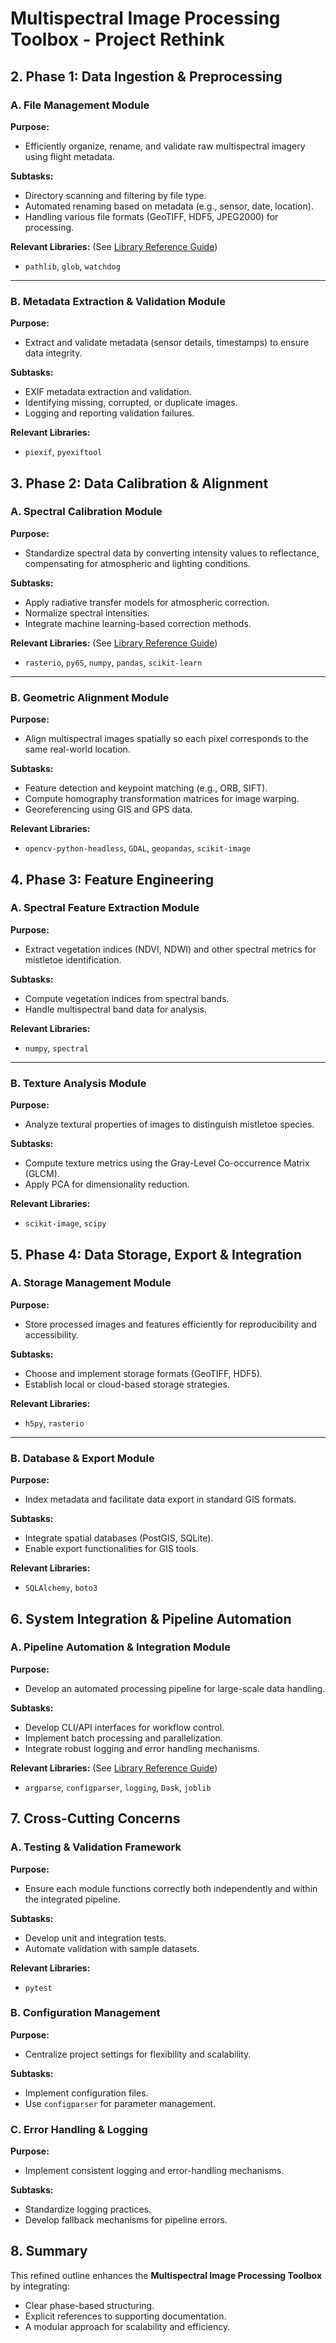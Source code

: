 # **Multispectral Image Processing Toolbox - Project Rethink**

## **2. Phase 1: Data Ingestion & Preprocessing**
### **A. File Management Module**
**Purpose:**
- Efficiently organize, rename, and validate raw multispectral imagery using flight metadata.

**Subtasks:**
- Directory scanning and filtering by file type.
- Automated renaming based on metadata (e.g., sensor, date, location).
- Handling various file formats (GeoTIFF, HDF5, JPEG2000) for processing.

**Relevant Libraries:** (See [Library Reference Guide](librarys.md#phase-1-data-ingestion--preprocessing))
- `pathlib`, `glob`, `watchdog`

---
### **B. Metadata Extraction & Validation Module**
**Purpose:**
- Extract and validate metadata (sensor details, timestamps) to ensure data integrity.

**Subtasks:**
- EXIF metadata extraction and validation.
- Identifying missing, corrupted, or duplicate images.
- Logging and reporting validation failures.

**Relevant Libraries:**
- `piexif`, `pyexiftool`

## **3. Phase 2: Data Calibration & Alignment**
### **A. Spectral Calibration Module**
**Purpose:**
- Standardize spectral data by converting intensity values to reflectance, compensating for atmospheric and lighting conditions.

**Subtasks:**
- Apply radiative transfer models for atmospheric correction.
- Normalize spectral intensities.
- Integrate machine learning-based correction methods.

**Relevant Libraries:** (See [Library Reference Guide](librarys.md#phase-2-data-calibration--alignment))
- `rasterio`, `py6S`, `numpy`, `pandas`, `scikit-learn`

---
### **B. Geometric Alignment Module**
**Purpose:**
- Align multispectral images spatially so each pixel corresponds to the same real-world location.

**Subtasks:**
- Feature detection and keypoint matching (e.g., ORB, SIFT).
- Compute homography transformation matrices for image warping.
- Georeferencing using GIS and GPS data.

**Relevant Libraries:**
- `opencv-python-headless`, `GDAL`, `geopandas`, `scikit-image`

## **4. Phase 3: Feature Engineering**
### **A. Spectral Feature Extraction Module**
**Purpose:**
- Extract vegetation indices (NDVI, NDWI) and other spectral metrics for mistletoe identification.

**Subtasks:**
- Compute vegetation indices from spectral bands.
- Handle multispectral band data for analysis.

**Relevant Libraries:**
- `numpy`, `spectral`

---
### **B. Texture Analysis Module**
**Purpose:**
- Analyze textural properties of images to distinguish mistletoe species.

**Subtasks:**
- Compute texture metrics using the Gray-Level Co-occurrence Matrix (GLCM).
- Apply PCA for dimensionality reduction.

**Relevant Libraries:**
- `scikit-image`, `scipy`

## **5. Phase 4: Data Storage, Export & Integration**
### **A. Storage Management Module**
**Purpose:**
- Store processed images and features efficiently for reproducibility and accessibility.

**Subtasks:**
- Choose and implement storage formats (GeoTIFF, HDF5).
- Establish local or cloud-based storage strategies.

**Relevant Libraries:**
- `h5py`, `rasterio`

---
### **B. Database & Export Module**
**Purpose:**
- Index metadata and facilitate data export in standard GIS formats.

**Subtasks:**
- Integrate spatial databases (PostGIS, SQLite).
- Enable export functionalities for GIS tools.

**Relevant Libraries:**
- `SQLAlchemy`, `boto3`

## **6. System Integration & Pipeline Automation**
### **A. Pipeline Automation & Integration Module**
**Purpose:**
- Develop an automated processing pipeline for large-scale data handling.

**Subtasks:**
- Develop CLI/API interfaces for workflow control.
- Implement batch processing and parallelization.
- Integrate robust logging and error handling mechanisms.

**Relevant Libraries:** (See [Library Reference Guide](librarys.md#phase-4-data-storage-export--integration))
- `argparse`, `configparser`, `logging`, `Dask`, `joblib`

## **7. Cross-Cutting Concerns**
### **A. Testing & Validation Framework**
**Purpose:**
- Ensure each module functions correctly both independently and within the integrated pipeline.

**Subtasks:**
- Develop unit and integration tests.
- Automate validation with sample datasets.

**Relevant Libraries:**
- `pytest`

### **B. Configuration Management**
**Purpose:**
- Centralize project settings for flexibility and scalability.

**Subtasks:**
- Implement configuration files.
- Use `configparser` for parameter management.

### **C. Error Handling & Logging**
**Purpose:**
- Implement consistent logging and error-handling mechanisms.

**Subtasks:**
- Standardize logging practices.
- Develop fallback mechanisms for pipeline errors.

## **8. Summary**
This refined outline enhances the **Multispectral Image Processing Toolbox** by integrating:
- Clear phase-based structuring.
- Explicit references to supporting documentation.
- A modular approach for scalability and efficiency.
